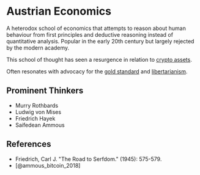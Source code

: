 # Austrian Economics
A heterodox school of economics that attempts to reason about human behaviour from first principles and deductive reasoning instead of quantitative analysis. Popular in the early 20th century but largely rejected by the modern academy. 

This school of thought has seen a resurgence in relation to [crypto assets](../cryptoasset.md).

Often resonates with advocacy for the [gold standard](../gold-standard.md) and [libertarianism](libertarianism.md).

## Prominent Thinkers

* Murry Rothbards
* Ludwig von Mises
* Friedrich Hayek
* Saifedean Ammous

## References

* Friedrich, Carl J. "The Road to Serfdom." (1945): 575-579.
* [@ammous_bitcoin_2018]
